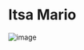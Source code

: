 # Itsa Mario


![image](https://cloud.githubusercontent.com/assets/3928442/8174184/2b7a67a6-138e-11e5-901b-d38276c81186.png)
